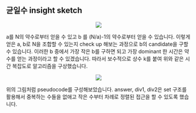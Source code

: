 ## 균일수 insight sketch

<p align="center">
  <img src="https://user-images.githubusercontent.com/39179946/175776684-06ab8de9-35ff-4f48-937e-c807b345d38a.PNG"/>
</p>

a를 N의 약수로부터 얻을 수 있고 b 를 (N/a)-1의 약수로부터 얻을 수 있습니다. 이렇게 얻은 a, b로 N을 조합할 수 있는지 check up 해보는 과정으로 b의 candidate을 구할 수 있습니다. 이러한 b 중에서 가장 작은 b를 구하면 되고 가장 dominant 한 시간은 약수를 얻는 과정이라고 할 수 있겠습니다. 따라서 보수적으로 상수 k를 붙여 위와 같은 시간 복잡도로 알고리즘을 구상했습니다. 

<p align="center">
  <img src="https://user-images.githubusercontent.com/39179946/175776689-6cb61902-3f69-4a3b-8a67-805899fb880e.PNG"/>
</p>

위의 그림처럼 pseudocode를 구성해보았습니다. answer, div1, div2은 set 구조를 활용해서 중복하는 수들을 없애고 작은 수부터 차례로 정렬된 접근을 할 수 있도록 했습니다. 
